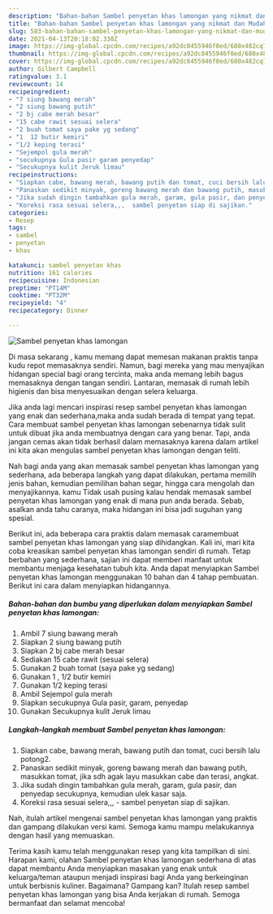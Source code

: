 ```yaml
---
description: "Bahan-bahan Sambel penyetan khas lamongan yang nikmat dan Mudah Dibuat"
title: "Bahan-bahan Sambel penyetan khas lamongan yang nikmat dan Mudah Dibuat"
slug: 583-bahan-bahan-sambel-penyetan-khas-lamongan-yang-nikmat-dan-mudah-dibuat
date: 2021-04-13T20:18:02.338Z
image: https://img-global.cpcdn.com/recipes/a92dc8455946f0ed/680x482cq70/sambel-penyetan-khas-lamongan-foto-resep-utama.jpg
thumbnail: https://img-global.cpcdn.com/recipes/a92dc8455946f0ed/680x482cq70/sambel-penyetan-khas-lamongan-foto-resep-utama.jpg
cover: https://img-global.cpcdn.com/recipes/a92dc8455946f0ed/680x482cq70/sambel-penyetan-khas-lamongan-foto-resep-utama.jpg
author: Gilbert Campbell
ratingvalue: 3.1
reviewcount: 14
recipeingredient:
- "7 siung bawang merah"
- "2 siung bawang putih"
- "2 bj cabe merah besar"
- "15 cabe rawit sesuai selera"
- "2 buah tomat saya pake yg sedang"
- "1  12 butir kemiri"
- "1/2 keping terasi"
- "Sejempol gula merah"
- "secukupnya Gula pasir garam penyedap"
- "Secukupnya kulit Jeruk limau"
recipeinstructions:
- "Siapkan cabe, bawang merah, bawang putih dan tomat, cuci bersih lalu potong2."
- "Panaskan sedikit minyak, goreng bawang merah dan bawang putih, masukkan tomat, jika sdh agak layu masukkan cabe dan terasi, angkat."
- "Jika sudah dingin tambahkan gula merah, garam, gula pasir, dan penyedap secukupnya, kemudian ulek kasar saja."
- "Koreksi rasa sesuai selera,,,  sambel penyetan siap di sajikan."
categories:
- Resep
tags:
- sambel
- penyetan
- khas

katakunci: sambel penyetan khas 
nutrition: 161 calories
recipecuisine: Indonesian
preptime: "PT14M"
cooktime: "PT32M"
recipeyield: "4"
recipecategory: Dinner

---
```



![Sambel penyetan khas lamongan](https://img-global.cpcdn.com/recipes/a92dc8455946f0ed/680x482cq70/sambel-penyetan-khas-lamongan-foto-resep-utama.jpg)

Di masa  sekarang , kamu memang dapat memesan makanan praktis tanpa kudu repot memasaknya sendiri. Namun, bagi mereka yang mau menyajikan hidangan special bagi orang tercinta, maka anda memang lebih bagus memasaknya dengan tangan sendiri. Lantaran, memasak di rumah lebih higienis dan bisa menyesuaikan dengan selera keluarga.

Jika anda lagi mencari inspirasi resep sambel penyetan khas lamongan yang enak dan sederhana,maka anda sudah berada di tempat yang tepat. Cara membuat sambel penyetan khas lamongan  sebenarnya tidak sulit untuk dibuat jika anda membuatnya dengan cara yang benar. Tapi, anda jangan cemas akan tidak berhasil dalam memasaknya 
karena dalam artikel ini kita akan mengulas sambel penyetan khas lamongan dengan teliti.  



Nah bagi anda yang akan memasak sambel penyetan khas lamongan yang sederhana, ada beberapa langkah yang dapat dilakukan, pertama memilih jenis bahan, kemudian pemilihan bahan segar, hingga cara mengolah dan menyajikannya. kamu Tidak usah pusing kalau hendak memasak sambel penyetan khas lamongan yang enak di mana pun anda berada. Sebab, asalkan anda  tahu caranya, maka hidangan ini bisa jadi suguhan yang spesial.

Berikut ini, ada beberapa cara praktis  dalam memasak caramembuat sambel penyetan khas lamongan yang siap dihidangkan. Kali ini, mari kita coba kreasikan sambel penyetan khas lamongan sendiri di rumah. Tetap berbahan yang sederhana, sajian ini dapat memberi manfaat untuk membantu menjaga kesehatan tubuh kita. Anda dapat menyiapkan Sambel penyetan khas lamongan menggunakan 10 bahan dan 4 tahap pembuatan. Berikut ini cara dalam menyiapkan hidangannya.

<!--inarticleads1-->

##### Bahan-bahan dan bumbu yang diperlukan dalam menyiapkan Sambel penyetan khas lamongan:

1. Ambil 7 siung bawang merah
1. Siapkan 2 siung bawang putih
1. Siapkan 2 bj cabe merah besar
1. Sediakan 15 cabe rawit (sesuai selera)
1. Gunakan 2 buah tomat (saya pake yg sedang)
1. Gunakan 1 , 1/2 butir kemiri
1. Gunakan 1/2 keping terasi
1. Ambil Sejempol gula merah
1. Siapkan secukupnya Gula pasir, garam, penyedap
1. Gunakan Secukupnya kulit Jeruk limau




<!--inarticleads2-->

##### Langkah-langkah membuat Sambel penyetan khas lamongan:

1. Siapkan cabe, bawang merah, bawang putih dan tomat, cuci bersih lalu potong2.
1. Panaskan sedikit minyak, goreng bawang merah dan bawang putih, masukkan tomat, jika sdh agak layu masukkan cabe dan terasi, angkat.
1. Jika sudah dingin tambahkan gula merah, garam, gula pasir, dan penyedap secukupnya, kemudian ulek kasar saja.
1. Koreksi rasa sesuai selera,,, -  sambel penyetan siap di sajikan.




Nah, itulah artikel mengenai  sambel penyetan khas lamongan  yang praktis dan gampang dilakukan versi kami. Semoga kamu mampu melakukannya dengan hasil yang memuaskan. 

Terima kasih kamu telah menggunakan resep yang kita tampilkan di sini. Harapan kami, olahan  Sambel penyetan khas lamongan sederhana di atas dapat membantu Anda menyiapkan masakan yang enak untuk keluarga/teman ataupun menjadi inspirasi bagi Anda yang berkeinginan untuk berbisnis kuliner. Bagaimana? Gampang kan? Itulah resep sambel penyetan khas lamongan yang bisa Anda kerjakan di rumah. Semoga bermanfaat dan selamat mencoba!

